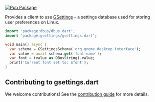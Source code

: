 [![Pub Package](https://img.shields.io/pub/v/gsettings.svg)](https://pub.dev/packages/gsettings)

Provides a client to use [GSettings](https://developer.gnome.org/gio/stable/GSettings.html) - a settings database used for storing user preferences on Linux.

```dart
import 'package:dbus/dbus.dart';
import 'package:gsettings/gsettings.dart';

void main() async {
  var schema = GSettingsSchema('org.gnome.desktop.interface');
  var value = await schema.get('font-name');
  var font = (value as DBusString).value;
  print('Current font set to: $font');
}
```

## Contributing to gsettings.dart

We welcome contributions! See the [contribution guide](CONTRIBUTING.md) for more details.
